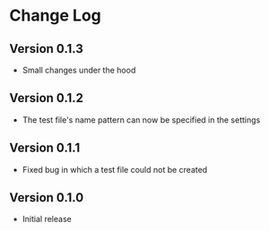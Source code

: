 Change Log
==========

Version 0.1.3
-------------

-   Small changes under the hood

Version 0.1.2
-------------

-   The test file's name pattern can now be specified in the settings
 
Version 0.1.1
-------------

-   Fixed bug in which a test file could not be created


Version 0.1.0
-------------

-   Initial release
